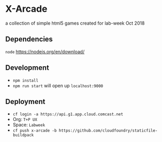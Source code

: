 # X-Arcade
a collection of simple html5 games created for lab-week Oct 2018

## Dependencies
`node` https://nodejs.org/en/download/

## Development
- `npm install`
- `npm run start` will open up `localhost:9000`

## Deployment
- `cf login -a https://api.g1.app.cloud.comcast.net`
- Org: `T+P UX`
- Space: `Labweek`
- `cf push x-arcade -b https://github.com/cloudfoundry/staticfile-buildpack`

